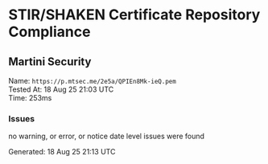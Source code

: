 # STIR/SHAKEN Certificate Repository Compliance

## Martini Security

Name: `https://p.mtsec.me/2e5a/QPIEn8Mk-ieQ.pem`\
Tested At: 18 Aug 25 21:03 UTC\
Time: 253ms

### Issues

no warning, or error, or notice date level issues were found

Generated: 18 Aug 25 21:13 UTC